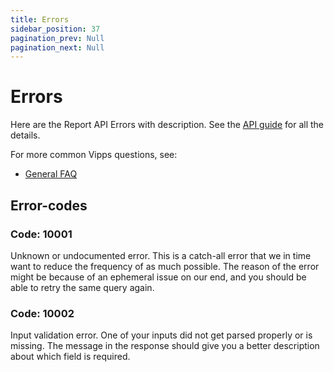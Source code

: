 ```yaml
---
title: Errors
sidebar_position: 37
pagination_prev: Null
pagination_next: Null
---
```


# Errors

Here are the Report API Errors with description.
See the
[API guide](overview.md)
for all the details.

For more common Vipps questions, see:

* [General FAQ](https://developer.vippsmobilepay.com/docs/faqs)

## Error-codes

### Code: 10001

Unknown or undocumented error. This is a catch-all error that we in time want to reduce the frequency of as much possible.
The reason of the error might be because of an ephemeral issue on our end, and you should be able to retry the same query again.

### Code: 10002

Input validation error. One of your inputs did not get parsed properly or is missing.
The message in the response should give you a better description about which field is required.

